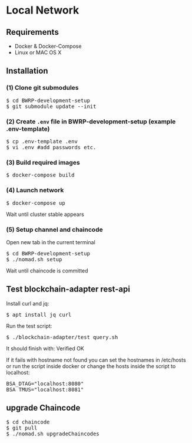 # Local Network

## Requirements

* Docker & Docker-Compose
* Linux or MAC OS X

## Installation

### (1) Clone git submodules

<pre>
$ cd BWRP-development-setup
$ git submodule update --init
</pre>

### (2) Create ``.env`` file in BWRP-development-setup (example .env-template)

<pre>
$ cp .env-template .env
$ vi .env #add passwords etc.
</pre>

### (3) Build required images

<pre>
$ docker-compose build
</pre>

### (4) Launch network

<pre>
$ docker-compose up
</pre>

Wait until cluster stable appears

### (5) Setup channel and chaincode

Open new tab in the current terminal

<pre>
$ cd BWRP-development-setup
$ ./nomad.sh setup
</pre>

Wait until chaincode is committed

## Test blockchain-adapter rest-api

Install curl and jq:
<pre>
$ apt install jq curl
</pre>

Run the test script:
<pre>
$ ./blockchain-adapter/test_query.sh
</pre>

It should finish with:  Verified OK

If it fails with hostname not found you can set the hostnames in /etc/hosts or run the script inside docker or change the hosts inside the script to localhost:
<pre>
BSA_DTAG="localhost:8080"
BSA_TMUS="localhost:8081"
</pre>

## upgrade Chaincode

<pre>
$ cd chaincode
$ git pull
$ ./nomad.sh upgradeChaincodes
</pre>
